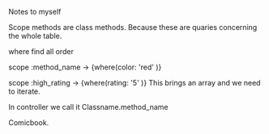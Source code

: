 Notes to myself 

Scope methods are class methods.
Because these are quaries concerning the whole table.

where
find
all
order

scope :method_name -> {where(color: 'red' )}

scope :high_rating -> {where(rating: '5' )}
This brings an array and we need to iterate.

In controller we call it Classname.method_name

Comicbook. 
